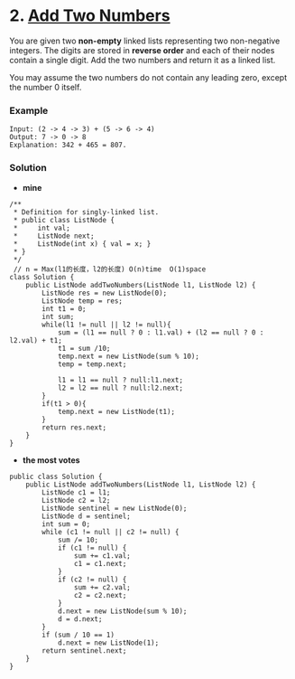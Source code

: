 # 2. [Add Two Numbers](https://leetcode.com/problems/add-two-numbers/description/)

You are given two **non-empty** linked lists representing two non-negative integers. The digits are stored in **reverse order** and each of their nodes contain a single digit. Add the two numbers and return it as a linked list.

You may assume the two numbers do not contain any leading zero, except the number 0 itself.

### Example
    Input: (2 -> 4 -> 3) + (5 -> 6 -> 4)
    Output: 7 -> 0 -> 8
    Explanation: 342 + 465 = 807.
    
### Solution

* **mine**
```
/**
 * Definition for singly-linked list.
 * public class ListNode {
 *     int val;
 *     ListNode next;
 *     ListNode(int x) { val = x; }
 * }
 */
 // n = Max(l1的长度，l2的长度) O(n)time  O(1)space
class Solution {
    public ListNode addTwoNumbers(ListNode l1, ListNode l2) {
        ListNode res = new ListNode(0);
        ListNode temp = res;
        int t1 = 0;
        int sum;
        while(l1 != null || l2 != null){
            sum = (l1 == null ? 0 : l1.val) + (l2 == null ? 0 : l2.val) + t1;
            t1 = sum /10;
            temp.next = new ListNode(sum % 10);
            temp = temp.next;
            
            l1 = l1 == null ? null:l1.next;
            l2 = l2 == null ? null:l2.next;
        }
        if(t1 > 0){
            temp.next = new ListNode(t1);
        }
        return res.next;
    }
}
```

* **the most votes**
```
public class Solution {
    public ListNode addTwoNumbers(ListNode l1, ListNode l2) {
        ListNode c1 = l1;
        ListNode c2 = l2;
        ListNode sentinel = new ListNode(0);
        ListNode d = sentinel;
        int sum = 0;
        while (c1 != null || c2 != null) {
            sum /= 10;
            if (c1 != null) {
                sum += c1.val;
                c1 = c1.next;
            }
            if (c2 != null) {
                sum += c2.val;
                c2 = c2.next;
            }
            d.next = new ListNode(sum % 10);
            d = d.next;
        }
        if (sum / 10 == 1)
            d.next = new ListNode(1);
        return sentinel.next;
    }
}
```
